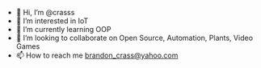 - 👋 Hi, I’m @crasss
- 👀 I’m interested in IoT
- 🌱 I’m currently learning OOP
- 💞️ I’m looking to collaborate on Open Source, Automation, Plants, Video Games
- 📫 How to reach me brandon_crass@yahoo.com

<!---
crasss/crasss is a ✨ special ✨ repository because its `README.md` (this file) appears on your GitHub profile.
You can click the Preview link to take a look at your changes.
--->
